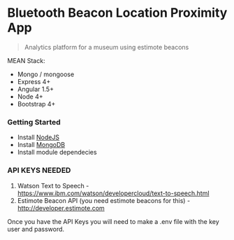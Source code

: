 # Bluetooth Beacon Location Proximity App
> Analytics platform for a museum using estimote beacons

MEAN Stack:
- Mongo / mongoose
- Express 4+
- Angular 1.5+
- Node 4+
- Bootstrap 4+

### Getting Started

- Install [NodeJS](https://nodejs.org/en/)
- Install [MongoDB](https://www.mongodb.com/download-center?jmp=nav)
- Install module dependecies

### API KEYS NEEDED 
1. Watson Text to Speech - https://www.ibm.com/watson/developercloud/text-to-speech.html
2. Estimote Beacon API (you need estimote beacons for this) - http://developer.estimote.com

Once you have the API Keys you will need to make a .env file with the key user and password.



